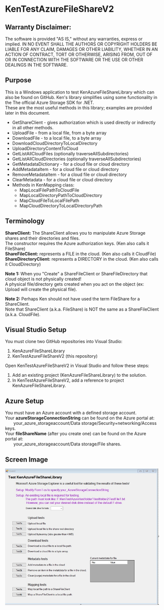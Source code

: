 ﻿# KenTestAzureFileShareV2
## Warranty Disclaimer:
The software is provided "AS IS," without any warranties, express or implied. 
IN NO EVENT SHALL THE AUTHORS OR COPYRIGHT HOLDERS BE LIABLE FOR ANY CLAIM, DAMAGES OR OTHER LIABILITY, 
WHETHER IN AN ACTION OF CONTRACT, TORT OR OTHERWISE, ARISING FROM, OUT OF OR IN CONNECTION WITH THE SOFTWARE OR 
THE USE OR OTHER DEALINGS IN THE SOFTWARE.
## Purpose
This is a Windows application to test KenAzureFileShareLibrary which can also be found on GitHub.
Ken's library simplifies using some functionality in the The official Azure Storage SDK for .NET.   
These are the most useful methods in this library; examples are provided later in this document.
- GetShareClient - gives authorization which is used directly or indirectly in all other methods.
- UploadFile - from a local file, from a byte array
- DownloadFile - to a local file, to a byte array
- DownloadCloudDirectoryToLocalDirectory
- UploadDirectoryContentToCloud
- GetListAllCloudFiles (optionally traverseAllSubdirectories)
- GetListAllCloudDirectories (optionally traverseAllSubdirectories)
- GetMetadataDictionary - for a cloud file or cloud directory
- AddMetadataItem - for a cloud file or cloud directory
- RemoveMetadataItem - for a cloud file or cloud directory
- ClearMetadata - for a cloud file or cloud directory
- Methods in KenMapping class:
    - MapLocalFilePathToCloudFile
    - MapLocalDirectoryPathToCloudDirectory
    - MapCloudFileToLocalFilePath
    - MapCloudDirectoryToLocalDirectoryPath

## Terminology 
**ShareClient:**          The ShareClient allows you to manipulate Azure Storage shares and their directories and files.    
                          The constructor requires the Azure authorization keys.   (Ken also calls it FileShare)   
**ShareFileClient:**      represents a FILE in the cloud.      (Ken also calls it CloudFile)   
**ShareDirectoryClient:** represents a DIRECTORY in the cloud. (Ken also calls it CloudDirectory)

**Note 1:** When you "Create" a ShareFileClient or ShareFileDirectory that cloud object is not physically created!   
A physical file/directory gets created when you act on the object (ex: Upload will create the physical file).

**Note 2:** Perhaps Ken should not have used the term FileShare for a ShareClient.  
Note that ShareClient (a.k.a. FileShare) is NOT the same as a ShareFileClient (a.k.a. CloudFile).

## Visual Studio Setup
You must clone two GitHub repositories into Visual Studio:
 1. KenAzureFileShareLibrary
 2. KenTestAzureFileShareV2 (this repository)

 Open KenTestAzureFileShareV2 in Visual Studio and follow these steps:
  1. Add an existing project (KenAzureFileShareLibrary) to the solution.
  1. In KenTestAzureFileShareV2, add a reference to project KenAzureFileShareLibrary.

## Azure Setup
You must have an Azure account with a defined storage account.   
Your **azureStorageConnectionString** can be found on the Azure portal at:    
&nbsp;&nbsp;&nbsp;&nbsp;&nbsp;&nbsp;&nbsp;your_azure_storageaccount/Data storage/Security+networking/Access keys.    
Your **fileShareName** (after you create one) can be found on the Azure portal at:    
&nbsp;&nbsp;&nbsp;&nbsp;&nbsp;&nbsp;&nbsp;your_azure_storageaccount/Data storage/File shares.

## Screen Image
![Form1 screen image](Images/Form1Image.jpg)